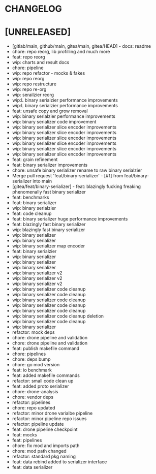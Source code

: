 # CHANGELOG

# [UNRELEASED]
 - [gitlab/main, github/main, gitea/main, gitea/HEAD] - docs: readme
 - chore: repo reorg, lib profilling and much more
 - feat: repo reorg
 - wip: charts and result docs
 - chore: pipeline
 - wip: repo refactor - mocks & fakes
 - wip: repo reorg
 - wip: repo restructure
 - wip: repo re-org
 - wip: serailzier reorg
 - wip:L binary serialzier performance improvements
 - wip:L binary serialzier performance improvements
 - feat: unsafe copy and grow removal
 - wip: binary serialzier performance improvements
 - wip: binary serializer code improvement
 - wip: binary serializer slice encoder improvements
 - wip: binary serializer slice encoder improvements
 - wip: binary serializer slice encoder improvements
 - wip: binary serializer slice encoder improvements
 - wip: binary serializer slice encoder improvements
 - wip: binary serializer slice encoder improvements
 - feat: grain refinement
 - feat: binary serializer improvements
 - chore: unsafe binary serializer rename to raw binary serialzier
 - Merge pull request 'feat/binary-serializer' - [#1] from feat/binary-serializer into main
 - [gitea/feat/binary-serializer] - feat: blazingly fucking freaking phenomenally fast binary serializer
 - feat: benchmarks
 - feat: binary serializer
 - wip: binary serialzier
 - feat: code cleanup
 - feat: binary serializer huge performance improvements
 - feat: blazingly fast binary serializer
 - wip: blazingly fast binary serializer
 - wip: binary serializer
 - wip: binary serializer
 - wip: binary serializer map encoder
 - feat: binary serialzier
 - wip: binary serializer
 - wip: binary serializer
 - wip: binary serializer
 - wip: binary serializer v2
 - wip: binary serializer v2
 - wip: binary serializer v2
 - wip: binary serializer code cleanup
 - wip: binary serializer code cleanup
 - wip: binary serializer code cleanup
 - wip: binary serializer code cleanup
 - wip: binary serializer code cleanup
 - wip: binary serializer code cleanup deletion
 - wip: binary serializer code cleanup
 - wip: binary serializer
 - refactor: mock deps
 - chore: drone pipeline and validation
 - chore: drone pipeline and validation
 - feat: publish makefile command
 - chore: pipelines
 - chore: deps bump
 - chore: go mod version
 - feat: io benchmark
 - feat: added makefile commands
 - refactor: small code clean up
 - feat: added proto serializer
 - chore: drone-analysis
 - chore: vendor deps
 - refactor: pipelines
 - chore: repo updated
 - refactor: minor drone varialbe pipeline
 - refactor: minor pipeline repo issues
 - refactor: pipeline update
 - feat: drone pipeline checkpoint
 - feat: mocks
 - feat: pipelines
 - chore: fix mod and imports path
 - chore: mod path changed
 - refactor: standard pkg naming
 - feat: data rebind added to serializer interface
 - feat: data serializer
